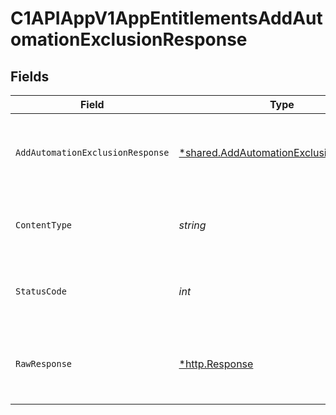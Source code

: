# C1APIAppV1AppEntitlementsAddAutomationExclusionResponse


## Fields

| Field                                                                                                  | Type                                                                                                   | Required                                                                                               | Description                                                                                            |
| ------------------------------------------------------------------------------------------------------ | ------------------------------------------------------------------------------------------------------ | ------------------------------------------------------------------------------------------------------ | ------------------------------------------------------------------------------------------------------ |
| `AddAutomationExclusionResponse`                                                                       | [*shared.AddAutomationExclusionResponse](../../../pkg/models/shared/addautomationexclusionresponse.md) | :heavy_minus_sign:                                                                                     | Empty response with a status code indicating success.                                                  |
| `ContentType`                                                                                          | *string*                                                                                               | :heavy_check_mark:                                                                                     | HTTP response content type for this operation                                                          |
| `StatusCode`                                                                                           | *int*                                                                                                  | :heavy_check_mark:                                                                                     | HTTP response status code for this operation                                                           |
| `RawResponse`                                                                                          | [*http.Response](https://pkg.go.dev/net/http#Response)                                                 | :heavy_check_mark:                                                                                     | Raw HTTP response; suitable for custom response parsing                                                |